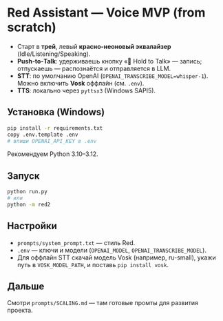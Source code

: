 # Red Assistant — Voice MVP (from scratch)

- Старт в **трей**, левый **красно‑неоновый эквалайзер** (Idle/Listening/Speaking).
- **Push‑to‑Talk**: удерживаешь кнопку «🎤 Hold to Talk» — запись; отпускаешь — распознаётся и отправляется в LLM.
- **STT**: по умолчанию OpenAI (`OPENAI_TRANSCRIBE_MODEL=whisper-1`). Можно включить **Vosk** оффлайн (см. `.env`).
- **TTS**: локально через `pyttsx3` (Windows SAPI5).

## Установка (Windows)
```bash
pip install -r requirements.txt
copy .env.template .env
# впиши OPENAI_API_KEY в .env
```
Рекомендуем Python 3.10–3.12.

## Запуск
```bash
python run.py
# или
python -m red2
```

## Настройки
- `prompts/system_prompt.txt` — стиль Red.
- `.env` — ключи и модели (`OPENAI_MODEL`, `OPENAI_TRANSCRIBE_MODEL`).
- Для оффлайн STT скачай модель Vosk (например, ru-small), укажи путь в `VOSK_MODEL_PATH`, и поставь `pip install vosk`.

## Дальше
Смотри `prompts/SCALING.md` — там готовые промты для развития проекта.

